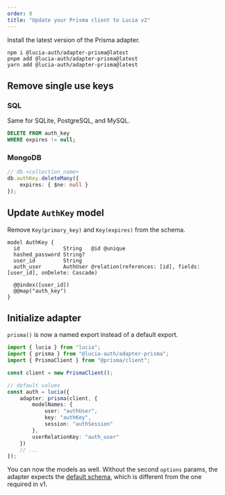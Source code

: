 ```yaml
---
order: 0
title: "Update your Prisma client to Lucia v2"
---
```


Install the latest version of the Prisma adapter.

```
npm i @lucia-auth/adapter-prisma@latest
pnpm add @lucia-auth/adapter-prisma@latest
yarn add @lucia-auth/adapter-prisma@latest
```

## Remove single use keys

### SQL

Same for SQLite, PostgreSQL, and MySQL.

```sql
DELETE FROM auth_key
WHERE expires != null;
```

### MongoDB

```ts
// db.<collection_name>
db.authKey.deleteMany({
	expires: { $ne: null }
});
```

## Update `AuthKey` model

Remove `Key(primary_key)` and `Key(expires)` from the schema.

```prisma
model AuthKey {
  id              String   @id @unique
  hashed_password String?
  user_id         String
  auth_user       AuthUser @relation(references: [id], fields: [user_id], onDelete: Cascade)

  @@index([user_id])
  @@map("auth_key")
}
```

## Initialize adapter

`prisma()` is now a named export instead of a default export.

```ts
import { lucia } from "lucia";
import { prisma } from "@lucia-auth/adapter-prisma";
import { PrismaClient } from "@prisma/client";

const client = new PrismaClient();

// default values
const auth = lucia({
	adapter: prisma(client, {
		modelNames: {
			user: "authUser",
			key: "authKey",
			session: "authSession"
		},
		userRelationKey: "auth_user"
	})
	// ...
});
```

You can now the models as well. Without the second `options` params, the adapter expects the [default schema](/database-adapters/prisma#prisma-schema), which is different from the one required in v1.
